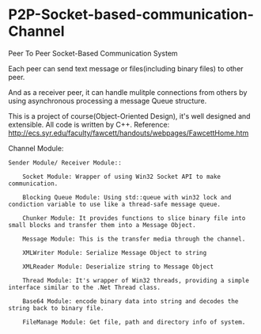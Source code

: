 P2P-Socket-based-communication-Channel
======================================

Peer To Peer Socket-Based Communication System

Each peer can send text message or files(including binary files) to other peer.

And as a receiver peer, it can handle mulitple connections from others by using asynchronous processing a message Queue structure.

This is a project of course(Object-Oriented Design), it's well designed and extensible.
All code is written by C++. 
Reference: http://ecs.syr.edu/faculty/fawcett/handouts/webpages/FawcettHome.htm

Channel Module:

	Sender Module/ Receiver Module::
	
		Socket Module: Wrapper of using Win32 Socket API to make communication.
		
		Blocking Queue Module: Using std::queue with win32 lock and condiction variable to use like a thread-safe message queue.
		
		Chunker Module: It provides functions to slice binary file into small blocks and transfer them into a Message Object.
		
		Message Module: This is the transfer media through the channel.
		
		XMLWriter Module: Serialize Message Object to string  
			
		XMLReader Module: Deserialize string to Message Object 
			
		Thread Module: It's wrapper of Win32 threads, providing a simple interface similar to the .Net Thread class. 
			  
		Base64 Module: encode binary data into string and decodes the string back to binary file.
			 
		FileManage Module: Get file, path and directory info of system.  
		 
	
